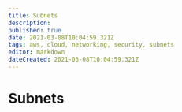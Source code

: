 ```yaml
---
title: Subnets
description: 
published: true
date: 2021-03-08T10:04:59.321Z
tags: aws, cloud, networking, security, subnets
editor: markdown
dateCreated: 2021-03-08T10:04:59.321Z
---
```


# Subnets